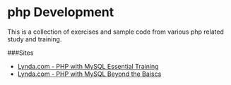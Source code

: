 # php Development
This is a collection of exercises and sample code from various php related study and training.

###Sites
* [Lynda.com - PHP with MySQL Essential Training](http://www.lynda.com/PHP-tutorials/php-with-mysql-essential-training/435-2.html)
* [Lynda.com - PHP with MySQL Beyond the Baiscs](http://www.lynda.com/PHP-tutorials/php-with-OOP-beyond-the-basics/653-2.html)